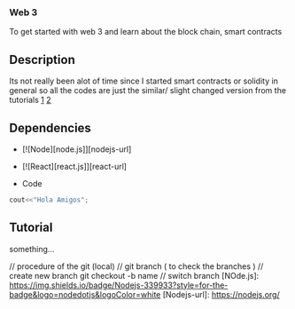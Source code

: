 ### Web 3

To get started with web 3 and learn about the block chain, smart contracts

## Description

Its not really been alot of time since I started smart contracts or solidity in general so all the codes are just the similar/ slight changed version from the tutorials [1](https://www.youtube.com/watch?v=gyMwXuJrbJQ&list=PPSV) [2](https://www.youtube.com/watch?v=coQ5dg8wM2o&t=387s)

## Dependencies

- [![Node][node.js]][nodejs-url]
- [![React][react.js]][react-url]

- Code

```C++
cout<<"Hola Amigos";
```

## Tutorial

something...

// procedure of the git (local)
// git branch ( to check the branches )
// create new branch git checkout -b name
// switch branch
[NOde.js]: https://img.shields.io/badge/Nodejs-339933?style=for-the-badge&logo=nodedotjs&logoColor=white
[Nodejs-url]: https://nodejs.org/
